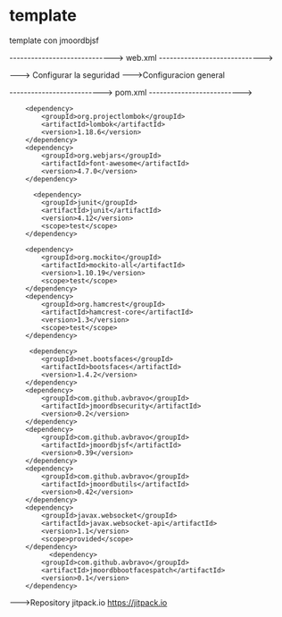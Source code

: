# template
template con jmoordbjsf

----------------------------->
web.xml
----------------------------->

---> Configurar la seguridad
--->Configuracion general


-------------------------->
      pom.xml
--------------------------> 

        <dependency>
            <groupId>org.projectlombok</groupId>
            <artifactId>lombok</artifactId>
            <version>1.18.6</version>
        </dependency>
        <dependency>
            <groupId>org.webjars</groupId>
            <artifactId>font-awesome</artifactId>
            <version>4.7.0</version>
        </dependency>
        
          <dependency>
            <groupId>junit</groupId>
            <artifactId>junit</artifactId>
            <version>4.12</version>
            <scope>test</scope>
        </dependency>
        
        <dependency>
            <groupId>org.mockito</groupId>
            <artifactId>mockito-all</artifactId>
            <version>1.10.19</version>
            <scope>test</scope>
        </dependency>
        <dependency>
            <groupId>org.hamcrest</groupId>
            <artifactId>hamcrest-core</artifactId>
            <version>1.3</version>
            <scope>test</scope>
        </dependency>
        
         <dependency>
            <groupId>net.bootsfaces</groupId>
            <artifactId>bootsfaces</artifactId>
            <version>1.4.2</version>
        </dependency>
        <dependency>
            <groupId>com.github.avbravo</groupId>
            <artifactId>jmoordbsecurity</artifactId>
            <version>0.2</version>
        </dependency>
        <dependency>
            <groupId>com.github.avbravo</groupId>
            <artifactId>jmoordbjsf</artifactId>
            <version>0.39</version>
        </dependency>
        <dependency>
            <groupId>com.github.avbravo</groupId>
            <artifactId>jmoordbutils</artifactId>
            <version>0.42</version>
        </dependency>
        <dependency>
            <groupId>javax.websocket</groupId>
            <artifactId>javax.websocket-api</artifactId>
            <version>1.1</version>
            <scope>provided</scope>
        </dependency>
              <dependency>
            <groupId>com.github.avbravo</groupId>
            <artifactId>jmoordbbootfacespatch</artifactId>
            <version>0.1</version>
        </dependency>


--->Repository
        <repository>
            <id>jitpack.io</id>
            <url>https://jitpack.io</url>
        </repository>